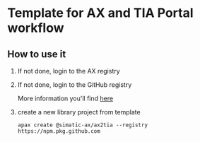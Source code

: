 ﻿# Template for AX and TIA Portal workflow
## How to use it

1. If not done, login to the AX registry

1. If not done, login to the GitHub registry

    More information you'll find [here](https://github.com/simatic-ax/.sharedstuff/blob/main/doc/personalaccesstoken.md)

1. create a new library project from template 
      ```cli
      apax create @simatic-ax/ax2tia --registry https://npm.pkg.github.com
      ```
